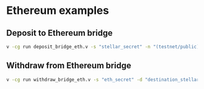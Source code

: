 # Ethereum examples

## Deposit to Ethereum bridge

```sh
v -cg run deposit_bridge_eth.v -s "stellar_secret" -n "(testnet/public)" -a "amount" -d "destination_stellar_addr"
```

## Withdraw from Ethereum bridge

```sh
v -cg run withdraw_bridge_eth.v -s "eth_secret" -d "destination_stellar_addr" -e "eth_node_url"  
```